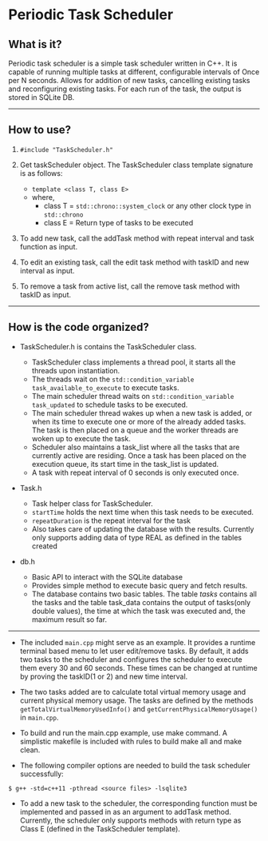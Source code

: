 Periodic Task Scheduler
========================

## What is it?

Periodic task scheduler is a simple task scheduler written in C++. It is capable of running multiple tasks at different, configurable intervals of Once per N seconds. Allows for addition of new tasks, cancelling existing tasks and reconfiguring existing tasks. For each run of the task, the output is stored in SQLite DB. 

---

## How to use?

1. `#include "TaskScheduler.h"`

2. Get taskScheduler object. The TaskScheduler class template signature is as follows:
    * `template <class T, class E>`
    * where,  
        * class T = `std::chrono::system_clock` or any other clock type in `std::chrono`
        * class E = Return type of tasks to be executed
        
3. To add new task, call the addTask method with repeat interval and task function as input.

4. To edit an existing task, call the edit task method with taskID and new interval as input.
 
5. To remove a task from active list, call the remove task method with taskID as input. 

---

## How is the code organized?

* TaskScheduler.h is contains the TaskScheduler class. 
    * TaskScheduler class implements a thread pool, it starts all the threads upon instantiation. 
    * The threads wait on the `std::condition_variable task_available_to_execute` to execute tasks. 
    * The main scheduler thread waits on `std::condition_variable task_updated` to schedule tasks to be executed. 
    * The main scheduler thread wakes up when a new task is added, or when its time to execute one or more of the already added tasks. The task is then placed on a queue and the worker threads are woken up to execute the task. 
    * Scheduler also maintains a task_list where all the tasks that are currently active are residing. Once a task has been placed on the execution queue, its start time in the task_list is updated. 
    * A task with repeat interval of 0 seconds is only executed once.
     
* Task.h
    * Task helper class for TaskScheduler.
    * `startTime` holds the next time when this task needs to be executed. 
    * `repeatDuration` is the repeat interval for the task
    * Also takes care of updating the database with the results. Currently only supports adding data of type REAL as defined in the tables created   

* db.h
    * Basic API to interact with the SQLite database
    * Provides simple method to execute basic query and fetch results. 
    * The database contains two basic tables. The table _tasks_ contains all the tasks and the table task_data contains the output of tasks(only double values), the time at which the task was executed and, the maximum result so far. 
     
---


* The included `main.cpp` might serve as an example. It provides a runtime terminal based menu to let user edit/remove tasks. By default, it adds two tasks to the scheduler and configures the scheduler to execute them every 30 and 60 seconds. These times can be changed at runtime by proving the taskID(1 or 2) and new time interval.


* The two tasks added are to calculate total virtual memory usage and current physical memory usage. The tasks are defined by the methods `getTotalVirtualMemoryUsedInfo()` and `getCurrentPhysicalMemoryUsage()` in `main.cpp`.


* To build and run the main.cpp example, use make command. A simplistic makefile is included with rules to build make all and make clean.


* The following compiler options are needed to build the task scheduler successfully: 

`$ g++ -std=c++11 -pthread <source files> -lsqlite3`


* To add a new task to the scheduler, the corresponding function must be implemented and passed in as an argument to addTask method. Currently, the scheduler only supports methods with return type as Class E (defined in the TaskScheduler template).  